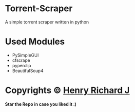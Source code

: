 # Torrent-Scraper
A simple torrent scraper written in python

# Used Modules
* PySimpleGUI
* cfscrape
* pyperclip
* BeautifulSoup4

# Copyrights © [Henry Richard J](https://github.com/henry-richard7)

#### Star the Repo in case you liked it :)
